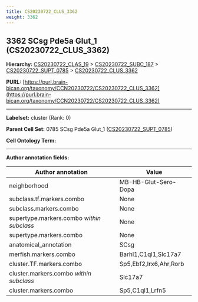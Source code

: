 ```yaml
---
title: CS20230722_CLUS_3362
weight: 3362
---
```

## 3362 SCsg Pde5a Glut_1 (CS20230722_CLUS_3362)
<b>Hierarchy: </b>
[CS20230722_CLAS_19](../CS20230722_CLAS_19) >
[CS20230722_SUBC_187](../CS20230722_SUBC_187) >
[CS20230722_SUPT_0785](../CS20230722_SUPT_0785) >
[CS20230722_CLUS_3362](../CS20230722_CLUS_3362)

**PURL:** [https://purl.brain-bican.org/taxonomy/CCN20230722/CS20230722_CLUS_3362](https://purl.brain-bican.org/taxonomy/CCN20230722/CS20230722_CLUS_3362)

---


**Labelset:** cluster (Rank: 0)

**Parent Cell Set:** 0785 SCsg Pde5a Glut_1 ([CS20230722_SUPT_0785](../CS20230722_SUPT_0785))



**Cell Ontology Term:** 

[MARKER GENES.]: #


---

[TRANSFERRED ANNOTATIONS.]: #


[AUTHOR ANNOTATION FIELDS.]: #


**Author annotation fields:**

| Author annotation | Value |
|-------------------|-------|
|neighborhood|MB-HB-Glut-Sero-Dopa|
|subclass.tf.markers.combo|None|
|subclass.markers.combo|None|
|supertype.markers.combo _within subclass_|None|
|supertype.markers.combo|None|
|anatomical_annotation|SCsg|
|merfish.markers.combo|Barhl1,C1ql1,Slc17a7|
|cluster.TF.markers.combo|Sp5,Ebf2,Irx6,Ahr,Rorb|
|cluster.markers.combo _within subclass_|Slc17a7|
|cluster.markers.combo|Sp5,C1ql1,Lrfn5|
